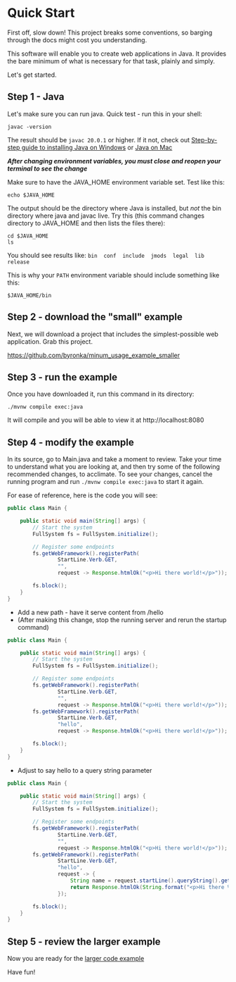 Quick Start
===========

First off, slow down! This project breaks some conventions, so
barging through the docs might cost you understanding.

This software will enable you to create web applications in Java.  It provides
the bare minimum of what is necessary for that task, plainly and simply.

Let's get started.

Step 1 - Java
-------------

Let's make sure you can run java.  Quick test - run this in your shell:

```shell
javac -version
```

The result should be `javac 20.0.1` or higher.  If it not, check out [Step-by-step guide to installing Java on Windows](development_handbook.md#step-by-step-guide-for-installing-java-on-windows)
or [Java on Mac](development_handbook.md#java-on-mac)

***After changing environment variables, you must close and reopen your terminal to see the change***

Make sure to have the JAVA_HOME environment variable set.  Test like this:

```shell
echo $JAVA_HOME
```

The output should be the directory where Java is installed, but *not* the bin 
directory where java and javac live. Try this (this command changes directory to
JAVA_HOME and then lists the files there):

```shell
cd $JAVA_HOME
ls
```

You should see results like: `bin  conf  include  jmods  legal  lib  release`

This is why your `PATH` environment variable should include something like this:

```shell
$JAVA_HOME/bin
```

Step 2 - download the "small" example
-------------------------------------

Next, we will download a project that includes the simplest-possible
web application.  Grab this project. 

https://github.com/byronka/minum_usage_example_smaller


Step 3 - run the example
------------------------

Once you have downloaded it, run this command in its directory:

```shell
./mvnw compile exec:java
```

It will compile and you will be able to view it at http://localhost:8080


Step 4 - modify the example
---------------------------

In its source, go to Main.java and take a moment to review. Take your time
to understand what you are looking at, and then try some of the following
recommended changes, to acclimate.  To see your changes, cancel the running
program and run `./mvnw compile exec:java` to start it again.  

For ease of reference, here is the code you will see:

```java
public class Main {

    public static void main(String[] args) {
        // Start the system
        FullSystem fs = FullSystem.initialize();

        // Register some endpoints
        fs.getWebFramework().registerPath(
                StartLine.Verb.GET,
                "",
                request -> Response.htmlOk("<p>Hi there world!</p>"));

        fs.block();
    }
}
```

* Add a new path - have it serve content from /hello
* (After making this change, stop the running server and rerun the startup command)

```java
public class Main {

    public static void main(String[] args) {
        // Start the system
        FullSystem fs = FullSystem.initialize();

        // Register some endpoints
        fs.getWebFramework().registerPath(
                StartLine.Verb.GET,
                "",
                request -> Response.htmlOk("<p>Hi there world!</p>"));
        fs.getWebFramework().registerPath(
                StartLine.Verb.GET,
                "hello",
                request -> Response.htmlOk("<p>Hi there world!</p>"));

        fs.block();
    }
}
```

* Adjust to say hello to a query string parameter

```java
public class Main {

    public static void main(String[] args) {
        // Start the system
        FullSystem fs = FullSystem.initialize();

        // Register some endpoints
        fs.getWebFramework().registerPath(
                StartLine.Verb.GET,
                "",
                request -> Response.htmlOk("<p>Hi there world!</p>"));
        fs.getWebFramework().registerPath(
                StartLine.Verb.GET,
                "hello",
                request -> {
                    String name = request.startLine().queryString().get("name");
                    return Response.htmlOk(String.format("<p>Hi there %s!</p>", name));
                });

        fs.block();
    }
}
```

Step 5 - review the larger example
-----------------------------------

Now you are ready for the [larger code example](https://github.com/byronka/minum_usage_example_mvn)

Have fun!